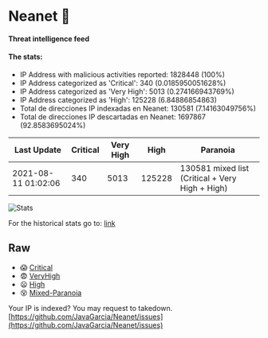 # Neanet :hocho:
#### Threat intelligence feed
#### The stats:

- IP Address with malicious activities reported: 1828448 (100%)
- IP Address categorized as 'Critical':  340 (0.0185950051628%)
- IP Address categorized as 'Very High':  5013 (0.274166943769%)
- IP Address categorized as 'High':  125228 (6.84886854863)
- Total de direcciones IP indexadas en Neanet:  130581 (7.14163049756%)
- Total de direcciones IP descartadas en Neanet:  1697867 (92.8583695024%)

| Last Update | Critical | Very High | High | Paranoia |
| --- | --- | --- | --- | --- |
| 2021-08-11 01:02:06 | 340 | 5013 | 125228 | 130581 mixed list (Critical + Very High + High)|

![Stats](https://docs.google.com/spreadsheets/d/e/2PACX-1vSnaNMIXVabIpDJjufMlzH7poXnshF3mgd8Is1g9ytUEzVsP5my4Trn8f-xkoLLQ38xpL3HtmUexLo6/pubchart?oid=501124687&format=image)

For the historical stats go to: [link](/stats.csv)
## Raw
- :scream: [Critical](https://raw.githubusercontent.com/JavaGarcia/Neanet/master/blacklists/neanet_critical.txt)
- :fearful: [VeryHigh](https://raw.githubusercontent.com/JavaGarcia/Neanet/master/blacklists/neanet_veryHigh.txtt)
- :frowning: [High](https://raw.githubusercontent.com/JavaGarcia/Neanet/master/blacklists/neanet_high.txt)
- :dizzy_face: [Mixed-Paranoia](https://raw.githubusercontent.com/JavaGarcia/Neanet/master/blacklists/neanet_all.txt)


Your IP is indexed? You may request to takedown. [https://github.com/JavaGarcia/Neanet/issues](https://github.com/JavaGarcia/Neanet/issues)



































































































































































































































































































































































































































































































































































































































































































































































































































































































































































































































































































































































































































































































































































































































































































































































































































































































































































































































































































































































































































































































































































































































































































































































































































































































































































































































































































































































































































































































































































































































































































































































































































































































































































































































































































































































































































































































































































































































































































































































































































































































































































































































































































































































































































































































































































































































































































































































































































































































































































































































































































































































































































































































































































































































































































































































































































































































































































































































































































































































































































































































































































































































































































































































































































































































































































































































































































































































































































































































































































































































































































































































































































































































































































































































































































































































































































































































































































































































































































































































































































































































































































































































































































